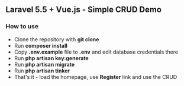 
##  Laravel 5.5 + Vue.js - Simple CRUD Demo

### How to use

- Clone the repository with __git clone__
- Run __composer install__
- Copy __.env.example__ file to __.env__ and edit database credentials there
- Run __php artisan key:generate__
- Run __php artisan migrate__
- Run __php artisan tinker__
- That's it - load the homepage, use __Register__ link and use the CRUD